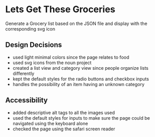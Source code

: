 # Lets Get These Groceries
Generate a Grocery list based on the JSON file and display with the corresponding svg icon

## Design Decisions
* used light minimal colors since the page relates to food
* used svg icons from the noun project
* created a list view and category view since people organize lists differently
* kept the default styles for the radio buttons and checkbox inputs
* handles the possibility of an item having an unknown category

## Accessibility
* added descriptive alt tags to all the images used
* used the default styles for inputs to make sure the page could be navigated using the keyboard alone
* checked the page using the safari screen reader
